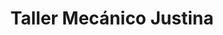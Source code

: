 ---
title: "Taller Mecánico Justina"
url: /coria/taller-mecanico-justina/
shop: reparación de automóviles
---